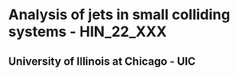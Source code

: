 # Analysis of jets in small colliding systems - HIN_22_XXX
## University of Illinois at Chicago - UIC
